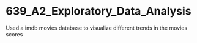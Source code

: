 # 639_A2_Exploratory_Data_Analysis
Used a imdb movies database to visualize different trends in the movies scores 
